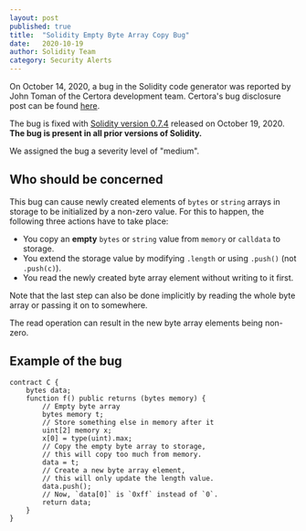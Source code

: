 ```yaml
---
layout: post
published: true
title:  "Solidity Empty Byte Array Copy Bug"
date:   2020-10-19
author: Solidity Team
category: Security Alerts
---
```


On October 14, 2020, a bug in the Solidity code generator was reported by
John Toman of the Certora development team. Certora's bug disclosure post can be found [here](https://www.certora.com/blog/corruptedStorage.html).

The bug is fixed with [Solidity version 0.7.4](https://github.com/ethereum/solidity/releases/tag/v0.7.4)
released on October 19, 2020. **The bug is present in all prior versions of Solidity.**

We assigned the bug a severity level of "medium".

## Who should be concerned

This bug can cause newly created elements of ``bytes`` or ``string`` arrays in storage
to be initialized by a non-zero value. For this to happen, the following three
actions have to take place:

 - You copy an **empty** ``bytes`` or ``string`` value from ``memory`` or ``calldata`` to storage.
 - You extend the storage value by modifying ``.length`` or using ``.push()`` (not ``.push(c)``).
 - You read the newly created byte array element without writing to it first.

Note that the last step can also be done implicitly by reading the whole byte array
or passing it on to somewhere.

The read operation can result in the new byte array elements being non-zero.

## Example of the bug

```
contract C {
    bytes data;
    function f() public returns (bytes memory) {
        // Empty byte array
        bytes memory t;
        // Store something else in memory after it
        uint[2] memory x;
        x[0] = type(uint).max;
        // Copy the empty byte array to storage,
        // this will copy too much from memory.
        data = t;
        // Create a new byte array element,
        // this will only update the length value.
        data.push();
        // Now, `data[0]` is `0xff` instead of `0`.
        return data;
    }
}

```
